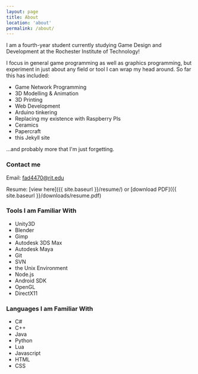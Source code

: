 ```yaml
---
layout: page
title: About
location: 'about'
permalink: /about/
---
```


I am a fourth-year student currently studying Game Design and Development at the Rochester Institute of Technology!

I focus in general game programming as well as graphics programming, but experiment in just about any field or tool I can wrap my head around.
So far this has included:

  - Game Network Programming
  - 3D Modelling & Animation
  - 3D Printing
  - Web Development
  - Arduino tinkering
  - Replacing my existence with Raspberry PIs
  - Ceramics
  - Papercraft
  - this Jekyll site

...and probably more that I'm just forgetting.

### Contact me

Email: [fad4470@rit.edu](mailto:fad4470@rit.edu)

Resume: [view here]({{ site.baseurl }}/resume/) or [download PDF]({{ site.baseurl }}/downloads/resume.pdf)

<div class="columnContainer">
  <div class="leftColumn">
    <h3> Tools I am Familiar With </h3>
    <ul>
      <li> Unity3D </li>
      <li> Blender </li>
      <li> Gimp </li>
      <li> Autodesk 3DS Max </li>
      <li> Autodesk Maya </li>
      <li> Git </li>
      <li> SVN </li>
      <li> the Unix Environment </li>
      <li> Node.js </li>
      <li> Android SDK </li>
      <li> OpenGL </li>
      <li> DirectX11 </li>
    </ul>
  </div>
  <div class="rightColumn">
    <h3> Languages I am Familiar With </h3>
    <ul>
      <li> C# </li>
      <li> C++ </li>
      <li> Java </li>
      <li> Python </li>
      <li> Lua </li>
      <li> Javascript </li>
      <li> HTML </li>
      <li> CSS </li>
    </ul>
  </div>
</div>
